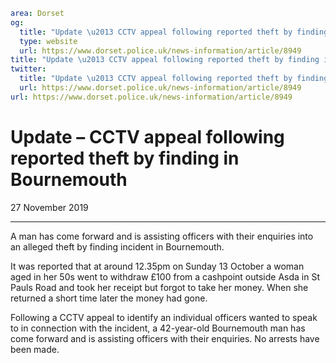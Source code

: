 ```yaml
area: Dorset
og:
  title: "Update \u2013 CCTV appeal following reported theft by finding in Bournemouth"
  type: website
  url: https://www.dorset.police.uk/news-information/article/8949
title: "Update \u2013 CCTV appeal following reported theft by finding in Bournemouth |"
twitter:
  title: "Update \u2013 CCTV appeal following reported theft by finding in Bournemouth"
  url: https://www.dorset.police.uk/news-information/article/8949
url: https://www.dorset.police.uk/news-information/article/8949
```

# Update – CCTV appeal following reported theft by finding in Bournemouth

27 November 2019

* * *

A man has come forward and is assisting officers with their enquiries into an alleged theft by finding incident in Bournemouth.

It was reported that at around 12.35pm on Sunday 13 October a woman aged in her 50s went to withdraw £100 from a cashpoint outside Asda in St Pauls Road and took her receipt but forgot to take her money. When she returned a short time later the money had gone.

Following a CCTV appeal to identify an individual officers wanted to speak to in connection with the incident, a 42-year-old Bournemouth man has come forward and is assisting officers with their enquiries. No arrests have been made.
